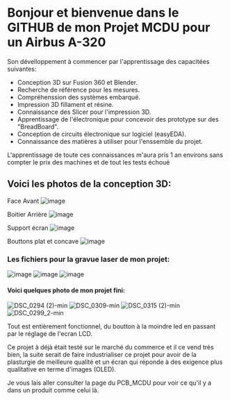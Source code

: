 # **Bonjour et bienvenue dans le GITHUB de mon Projet MCDU pour un Airbus A-320**


Son dévelloppement à commencer par l'apprentissage des capacitées suivantes:

- Conception 3D sur Fusion 360 et Blender.
- Recherche de référence pour les mesures.
- Compréhenssion des systèmes embarqué.
- Impression 3D fillament et résine.
- Connaissance des Slicer pour l'impression 3D.
- Apprentissage de l'électronique pour concevoir des prototype sur des "BreadBoard".
- Conception de circuits électronique sur logiciel (easyEDA).
- Connaissance des matières à utiliser pour l'enssemble du projet.

L'apprentissage de toute ces connaissances m'aura pris 1 an environs sans compter le prix des machines et de tout les tests échoué

## **Voici les photos de la conception 3D:**

Face Avant
![image](https://github.com/Waeytens-jonathan/AllProject/assets/63521965/cdc87ef3-588e-445c-8859-139f9915b4b2)

Boitier Arrière
![image](https://github.com/Waeytens-jonathan/AllProject/assets/63521965/4ae8326a-3259-484b-92b9-455b7e704a1a)

Support écran
![image](https://github.com/Waeytens-jonathan/AllProject/assets/63521965/3c842a0d-a71f-47da-8be7-cb55635162f3)

Bouttons plat et concave
![image](https://github.com/Waeytens-jonathan/AllProject/assets/63521965/67a51e42-63ad-4a35-9c77-eb124da4f833)


### **Les fichiers pour la gravue laser de mon projet:**
![image](https://github.com/Waeytens-jonathan/AllProject/assets/63521965/1e757e10-d326-4690-b6a2-e2273d8fd9e6)
![image](https://github.com/Waeytens-jonathan/AllProject/assets/63521965/40606b38-4fb4-42a4-9fa6-0732ffbccdab)
![image](https://github.com/Waeytens-jonathan/AllProject/assets/63521965/ae42f8e9-307b-45e8-b50d-b77e41cabd13)


#### **Voici quelques photo de mon projet fini:**
                                    
![DSC_0294 (2)-min](https://github.com/Waeytens-jonathan/AllProject/assets/63521965/be99cc89-67ec-49d7-b6a6-34bc59f52448)
![DSC_0309-min](https://github.com/Waeytens-jonathan/AllProject/assets/63521965/b53e7a47-da9e-4794-a17b-0619d5a462dd)
![DSC_0315 (2)-min](https://github.com/Waeytens-jonathan/AllProject/assets/63521965/d2f450e5-7bbd-43f1-892c-badd9654776f)
![DSC_0299_2-min](https://github.com/Waeytens-jonathan/AllProject/assets/63521965/2ef91d1e-9e8f-4dc9-b69a-13328247945a)

Tout est entièrement fonctionnel, du boutton à la moindre led en passant par le réglage de l'ecran LCD.

Ce projet à déjà était testé sur le marché du commerce et il ce vend très bien, la suite serait de faire industrialiser ce projet pour avoir de la plasturgie 
de meilleure qualité et un écran qui réponde à des exigence plus qualitative en terme d'images (OLED).

Je vous lais aller consulter la page du PCB_MCDU pour voir ce qu'il y a dans un produit comme celui là.
